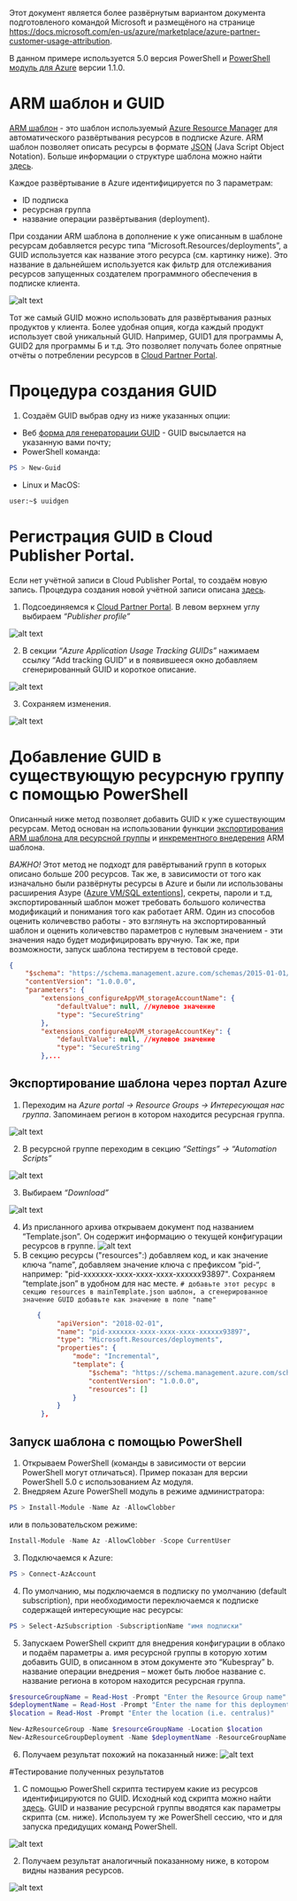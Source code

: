 Этот документ является более развёрнутым вариантом документа подготовленого командой Microsoft и размещёного на  странице https://docs.microsoft.com/en-us/azure/marketplace/azure-partner-customer-usage-attribution. 

В данном примере используется 5.0 версия PowerShell и [PоwerShell модуль для Azure](https://docs.microsoft.com/en-us/powershell/azure/overview?view=azps-1.2.0) версии 1.1.0. 

# ARM шаблон и GUID
[ARM шаблон](https://docs.microsoft.com/en-us/azure/templates/) - это шаблон используемый [Azure Resource Manager](https://docs.microsoft.com/en-us/azure/azure-resource-manager/resource-group-overview) для автоматического развёртывания ресурсов в подписке Azure. ARM шаблон позволяет описать ресурсы в формате [JSON](https://json.org/) (Java Script Object Notation). Больше информации о структуре шаблона можно найти [здесь](https://docs.microsoft.com/en-us/azure/azure-resource-manager/resource-group-authoring-templates).

Каждое развёртывание в Azure идентифицируется по 3 параметрам: 
* ID подпискa
* ресурснaя группа
* название операции развёртывания (deployment).

При создании ARM шаблона в дополнение к уже описанным в шаблоне ресурсам добавляется ресурс типа  “Microsoft.Resources/deployments”, a GUID используется как название этого ресурса (см. картинку ниже).  Это название в дальнейшем используется как фильтр для отслеживания ресурсов запущенных создателем программного обеспечения в подписке клиента.

![alt text](https://github.com/LTUTE/ARM-ISV-GUID/blob/master/Pictures/delploy-resourse.jpg)

Тот же самый GUID можно использовать для развёртывания разных продуктов у клиента. Более удобная опция, когда каждый продукт использует свой уникальный GUID. Например, GUID1 для программы А, GUID2 для программы Б и т.д. Это позволяет получать более опрятные отчёты о потреблении ресурсов в [Cloud Partner Portal](https://cloudpartner.azure.com/).

# Процедура создания GUID

1.	Создаём GUID выбрав одну из ниже указанных опции:
* Веб [форма для генераторации GUID](https://forms.office.com/Pages/ResponsePage.aspx?id=v4j5cvGGr0GRqy180BHbR3i8TQB_XnRAsV3-7XmQFpFUMVRVVFFLTDFLS0E2QzNYSkFZR1U3WVJCTSQlQCN0PWcu) - GUID высылается на указанную вами почту;
* PowerShell команда: 
```PowerShell 
PS > New-Guid 
```
* Linux и MacOS: 
```bash 
user:~$ uuidgen
```

# Регистрация GUID в Cloud Publisher Portal. 
Если нет учётной записи в Cloud Publisher Portal, то создаём новую запись. Процедура создания новой учётной записи описана [здесь](https://docs.microsoft.com/en-us/azure/marketplace/become-publisher). 


1. Подсоединяемся к [Cloud Partner Portal](https://cloudpartner.azure.com/). В  левом верхнем углу выбираем *“Publisher profile”*

![alt text](https://github.com/LTUTE/ARM-ISV-GUID/blob/master/Pictures/publisherprofile.png)

2. В секции *“Azure Application Usage Tracking GUIDs”* нажимаем ссылку “Add tracking GUID” и в появившееся окно добавляем сгенерированный GUID и короткое описание.

![alt text](https://github.com/LTUTE/ARM-ISV-GUID/blob/master/Pictures/App-usage-tracking-guid.png)

3. Сохраняем изменения.

![alt text](https://github.com/LTUTE/ARM-ISV-GUID/blob/master/Pictures/save-guid.png)

# Добавление GUID в существующую ресурсную группу с помощью PowerShell
Описанный ниже метод позволяет добавить GUID к уже сушествующим ресурсам. Метод основан на использовании функции [экспортирования ARM шаблона для ресурсной группы](https://docs.microsoft.com/en-us/azure/azure-resource-manager/resource-manager-export-template#export-the-template-from-resource-group) и [инкрементного внедерения](https://docs.microsoft.com/en-us/azure/azure-resource-manager/deployment-modes) ARM шаблона. 

_ВАЖНО!_ Этот метод не подходт для равёртываний групп в которых описано больше 200 ресурсов. Так же, в зависимости от того как изначально были развёрнуты ресурсы в Azure и были ли использованы расширения Азуре ([Azure VM/SQL extentions](https://docs.microsoft.com/en-us/azure/azure-resource-manager/resource-manager-tutorial-deploy-vm-extensions)], секреты, пароли и т.д, экспортированный шаблон может требовать большого количества модификаций и понимания того как работает ARM. Один из способов оценить количевство работы - это взглянуть на экспортированный шаблон и оценить количевство параметров с нулевым значением - эти значения надо будет модифицировать вручную. Так же, при возможности, запуск шаблона тестируем в тестовой среде.

```json
{
    "$schema": "https://schema.management.azure.com/schemas/2015-01-01/deploymentTemplate.json#",
    "contentVersion": "1.0.0.0",
    "parameters": {
        "extensions_configureAppVM_storageAccountName": {
            "defaultValue": null, //нулевое значение
            "type": "SecureString"
        },
        "extensions_configureAppVM_storageAccountKey": {
            "defaultValue": null, //нулевое значение
            "type": "SecureString"
        },...
```
	
## Экспортирование шаблона через портал Azure
1.	Переходим на *Azure portal -> Resource Groups -> Интересующая нас группа*. Запоминаем регион в котором находится ресурсная группа.

![alt text](https://github.com/LTUTE/ARM-ISV-GUID/blob/master/Pictures/RG.png)
 
2.	В ресурсной группе переходим в секцию *“Settings” -> “Automation Scripts”*

 ![alt text](https://github.com/LTUTE/ARM-ISV-GUID/blob/master/Pictures/automationscript.png)
 
3.	Выбираем *“Download”*

 ![alt text](https://github.com/LTUTE/ARM-ISV-GUID/blob/master/Pictures/download_tempalte.png)
 
4.	Из присланного архива открываем документ под названием “Template.json”. Он содержит информацию о текущей конфигурации ресурсов в группе.
 ![alt text](https://github.com/LTUTE/ARM-ISV-GUID/blob/master/Pictures/templatezip.png)
5.	 В секцию ресурсы ("resources":)  добавляем код, и как значение ключа “name”, добавляем значение ключа с префиксом “pid-“, например: "pid-xxxxxxx-xxxx-xxxx-xxxx-xxxxxx93897". Сохраняем “template.json” в удобном для нас месте.
`# добавьте этот ресурс в секцию resources в mainTemplate.json шаблон, а сгенерированное значение GUID добавьте как значение в поле "name" `
```json
       { 
            "apiVersion": "2018-02-01",
            "name": "pid-xxxxxxx-xxxx-xxxx-xxxx-xxxxxx93897", 
            "type": "Microsoft.Resources/deployments",
            "properties": {
                "mode": "Incremental",
                "template": {
                    "$schema": "https://schema.management.azure.com/schemas/2015-01-01/deploymentTemplate.json#",
                    "contentVersion": "1.0.0.0",
                    "resources": []
                }
            }
        },
```
## Запуск шаблона с помощью PowerShell

1.	Открываем PowerShell (команды в зависимости от версии PowerShell могут отличаться). Пример показан для версии PowerShell 5.0 с использованием Az модуля. 
2.	Внедряем Azure PowerShell модуль в режиме администратора: 
```PowerShell
PS > Install-Module -Name Az -AllowClobber
```
или в пользовательском режиме:
```PowerShell
Install-Module -Name Az -AllowClobber -Scope CurrentUser
```
3.	Подключаемся к Аzure: 
```PowerShell
PS > Connect-AzAccount
```
4.	По умолчанию, мы подключаемся в подписку по умолчанию (default subscription), при необходимости переключаемся к подписке содержащей интересующие нас ресурсы: 
```PowerShell
PS > Select-AzSubscription -SubscriptionName "имя подписки" 
```
5.	Запускаем PowerShell скрипт для внедрения конфигурации в облако и подаём параметры 
  a.	имя ресурсной группы в которую хотим добавить GUID, в описанном в этом документе это “Kubespray”
  b.	название операции внедрения – может быть любое название
  c.	название региона в котором находится ресурсная группа.
```PowerShell
$resourceGroupName = Read-Host -Prompt "Enter the Resource Group name"
$deploymentName = Read-Host -Prompt "Enter the name for this deployment"
$location = Read-Host -Prompt "Enter the location (i.e. centralus)"

New-AzResourceGroup -Name $resourceGroupName -Location $location
New-AzResourceGroupDeployment -Name $deploymentName -ResourceGroupName $resourceGroupName -TemplateFile "путь к файлу template.json" -Mode Incremental
```
6.	Получаем результат похожий на показанный ниже:
 ![alt text](https://github.com/LTUTE/ARM-ISV-GUID/blob/master/Pictures/ps-arm-deploy.png)
 
 #Тестирование полученных результатов
1.	С помощью PowerShell скрипта тестируем какие из ресурсов идентифицируются по GUID. Исходный код скрипта можно найти [здесь](https://gist.github.com/stuartleeks/ed84b0cc242b0abed85a9aea0b032fc3). GUID и название ресурсной группы вводятся как параметры скрипта (см. ниже). Используем ту же PowerShell сессию, что и для запуска предидущих команд PowerShell.

 ![alt text](https://github.com/LTUTE/ARM-ISV-GUID/blob/master/Pictures/ps-guid-test.png)
 
2. Получаем результат аналогичный показанному ниже, в котором видны названия ресурсов.
	
 ![alt text](https://github.com/LTUTE/ARM-ISV-GUID/blob/master/Pictures/ps-guid-test-result.png)


